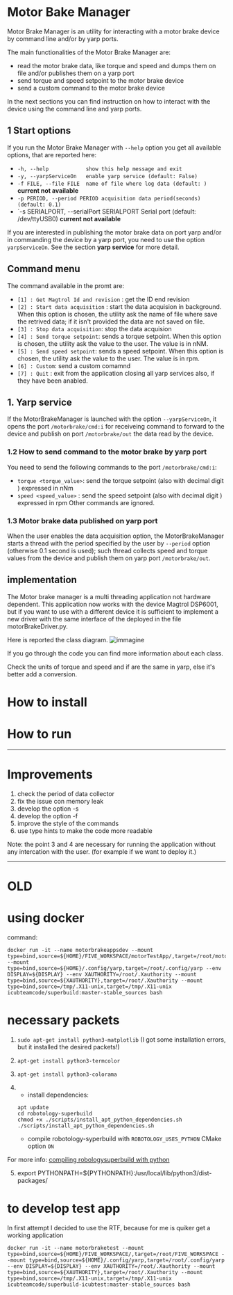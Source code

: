 # Motor Bake Manager 

Motor Brake Manager is an utility for interacting with a motor brake device by command line and/or by yarp ports.

The main functionalities of the Motor Brake Manager are:
 - read the motor brake data, like torque and speed and dumps them on file and/or publishes them on a yarp port
 - send torque and speed setpoint to the motor brake device
 - send a custom command to the motor brake device

In the next sections you can find instruction on how to interact with the device using the command line and yarp ports.

## 1 Start options
If you run the Motor Brake Manager with `--help` option you get all available options, that are reported here:

 - `-h, --help            show this help message and exit`
 - `-y, --yarpServiceOn   enable yarp service (default: False)`
 - `-f FILE, --file FILE  name of file where log data (default: )` **current not available**
 - `-p PERIOD, --period PERIOD acquisition data period(seconds) (default: 0.1)`
 - `-s SERIALPORT, --serialPort SERIALPORT Serial port (default: /dev/ttyUSB0) **current not available**

If you are interested in publishing the motor brake data on port yarp and/or in commanding the device by a yarp port, you need to use the option `yarpServiceOn`. See the section __yarp service__ for more detail.


## Command menu
The command available in the promt are:
 - `[1] : Get Magtrol Id and revision` : get the ID end revision 
 - `[2] : Start data acquisition` : start the data acquision in background. When this option is chosen, the utility ask the name of file where save the retrived data; if it isn't  provided the data are not saved on file.
 - `[3] : Stop data acquisition`: stop the data acquision
 - `[4] : Send torque setpoint`: sends a torque setpoint. When this option is chosen, the utility ask the value to the user. The value is in nNM.
 - `[5] : Send speed setpoint`: sends a speed setpoint. When this option is chosen, the utility ask the value to the user. The value is in rpm.
 - `[6] : Custom`: send a custom comamnd
 - `[7] : Quit` : exit from the application closing all yarp services also, if they have been anabled.

## 1. Yarp service
If the MotorBrakeManager is launched with the option `--yarpServiceOn`, it opens the port `/motorbrake/cmd:i` for receiveing command to forward to the device and publish on port `/motorbrake/out` the data read by the device.

### 1.2 How to send command to the motor brake by yarp port
You need to send the following commands to the port `/motorbrake/cmd:i`:
 - `torque <torque_value>`: send the torque setpoint (also with decimal digit ) expressed in nNm
 - `speed <speed_value>` :  send the speed setpoint (also with decimal digit ) expressed in rpm
Other commands are ignored.

### 1.3 Motor brake data published on yarp port
When the user enables the data acquisition option, the MotorBrakeManager starts a thread with the period specified by the user by `--period` option (otherwise 0.1 second is used); such thread collects speed and torque values from the device and publish them on yarp port `/motorbrake/out`.


## implementation

The Motor brake manager is a multi threading application not hardware dependent. 
This application now works with the device Magtrol DSP6001, but if you want to use with a different device it is sufficient to implement a new driver with the same interface of the deployed in the file motorBrakeDriver.py.

Here is reported the class diagram.
![immagine](../../../Pictures/MotorBrake_class.jpg)

If you go through the code you can find more information about each class.

Check the units of torque and speed and if are the same in yarp, else it's better add a conversion.

# How to install

# How to run


---------------------------------
# Improvements
1. check the period of data collector
2. fix the issue con memory leak
3. develop the option -s 
4. develop the option -f
5. improve the style of the commands
6. use type hints to make the code more readable


Note: the point 3 and 4 are necessary for running the application without any intercation with the user. (for example if we want to deploy it.)



-------------------------
# OLD


# using docker 
command:

```
docker run -it --name motorbrakeappsdev --mount type=bind,source=${HOME}/FIVE_WORKSPACE/motorTestApp/,target=/root/motorTestApp --mount type=bind,source=${HOME}/.config/yarp,target=/root/.config/yarp --env DISPLAY=${DISPLAY} --env XAUTHORITY=/root/.Xauthority --mount type=bind,source=${XAUTHORITY},target=/root/.Xauthority --mount type=bind,source=/tmp/.X11-unix,target=/tmp/.X11-unix icubteamcode/superbuild:master-stable_sources bash 

```

# necessary packets
1. ```sudo apt-get install python3-matplotlib```
(I got some installation errors, but it installed the desired packets!)

2. ```apt-get install python3-termcolor```

3. ```apt-get install python3-colorama```

4. - install dependencies:
   ```
   apt update
   cd robotology-superbuild
   chmod +x ./scripts/install_apt_python_dependencies.sh
   ./scripts/install_apt_python_dependencies.sh 
   ```
    - compile robotology-syperbuild with `ROBOTOLOGY_USES_PYTHON` CMake option `ON`

 For more info: [compiling robologysuperbuild with python](https://github.com/robotology/robotology-superbuild/blob/master/doc/cmake-options.md#python)

5. export PYTHONPATH=${PYTHONPATH}:/usr/local/lib/python3/dist-packages/ 

# to develop test app
In first attempt I decided to use the RTF, because for me is quiker get a working application
```
docker run -it --name motorbraketest --mount type=bind,source=${HOME}/FIVE_WORKSPACE/,target=/root/FIVE_WORKSPACE --mount type=bind,source=${HOME}/.config/yarp,target=/root/.config/yarp --env DISPLAY=${DISPLAY} --env XAUTHORITY=/root/.Xauthority --mount type=bind,source=${XAUTHORITY},target=/root/.Xauthority --mount type=bind,source=/tmp/.X11-unix,target=/tmp/.X11-unix icubteamcode/superbuild-icubtest:master-stable_sources bash
```
